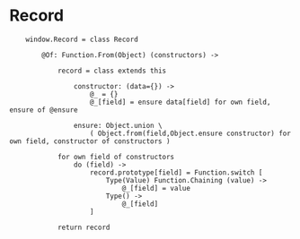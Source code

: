 # Record

		
		window.Record = class Record
		
			@Of: Function.From(Object) (constructors) -> 
			
				record = class extends this
				
					constructor: (data={}) ->
						@_ = {}
						@_[field] = ensure data[field] for own field, ensure of @ensure
					
					ensure: Object.union \
						( Object.from(field,Object.ensure constructor) for own field, constructor of constructors )
				
				for own field of constructors
					do (field) ->
						record.prototype[field] = Function.switch [
							Type(Value) Function.Chaining (value) ->
								@_[field] = value
							Type() ->
								@_[field]
						]
				
				return record
					
